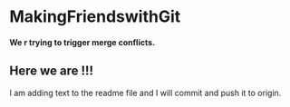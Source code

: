 # MakingFriendswithGit

#### We r trying to trigger merge conflicts.


## Here we are !!!

I am adding text to the readme file and I will commit and push it to origin.

